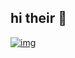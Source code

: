
## hi their 👋
[![img](https://user-images.githubusercontent.com/77189196/117694764-231e2900-b1dd-11eb-95a7-5106160c3e61.jpg)](https://dinakarbijili.netlify.app/)
